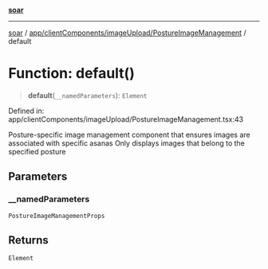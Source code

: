 [**soar**](../../../../../README.md)

***

[soar](../../../../../modules.md) / [app/clientComponents/imageUpload/PostureImageManagement](../README.md) / default

# Function: default()

> **default**(`__namedParameters`): `Element`

Defined in: app/clientComponents/imageUpload/PostureImageManagement.tsx:43

Posture-specific image management component that ensures images are associated with specific asanas
Only displays images that belong to the specified posture

## Parameters

### \_\_namedParameters

`PostureImageManagementProps`

## Returns

`Element`
